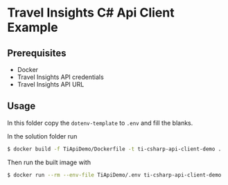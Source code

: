 # Travel Insights C# Api Client Example

## Prerequisites
- Docker
- Travel Insights API credentials
- Travel Insights API URL

## Usage
In this folder copy the `dotenv-template` to `.env` and fill the blanks.

In the solution folder run
```sh
$ docker build -f TiApiDemo/Dockerfile -t ti-csharp-api-client-demo . 
```
Then run the built image with
```sh
$ docker run --rm --env-file TiApiDemo/.env ti-csharp-api-client-demo
```